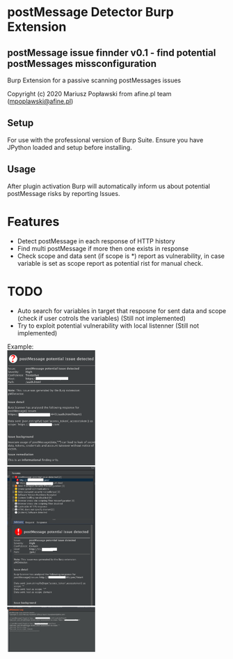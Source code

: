 # postMessage Detector Burp Extension

## postMessage issue finnder v0.1 - find potential postMessages missconfiguration
Burp Extension for a passive scanning postMessages issues
 
Copyright (c) 2020 Mariusz Popławski from afine.pl team (mpoplawski@afine.pl)

## Setup
For use with the professional version of Burp Suite. Ensure you have JPython loaded and setup
before installing.

## Usage
After plugin activation Burp will automatically inform us about potential postMessage risks by reporting Issues.

# Features
- Detect postMessage in each response of HTTP history
- Find multi postMessage if more then one exists in response
- Check scope and data sent (if scope is *) report as vulnerability, in case variable is set as scope report as potential rist for manual check.

# TODO
- Auto search for variables in target that resposne for sent data and scope (check if user cotrols the variables) (Still not implemented)
- Try to exploit potential vulnerability with local listenner (Still not implemented)


Example:<br>
<img src="https://github.com/mariuszpoplawski/postMessage-Detector-Burp-Extension/blob/master/1.png?raw=true" width="40%"><br>
<img src="https://github.com/mariuszpoplawski/postMessage-Detector-Burp-Extension/blob/master/2.png?raw=true" width="40%"><br>
<img src="https://github.com/mariuszpoplawski/postMessage-Detector-Burp-Extension/blob/master/3.png?raw=true" width="40%"><br>


